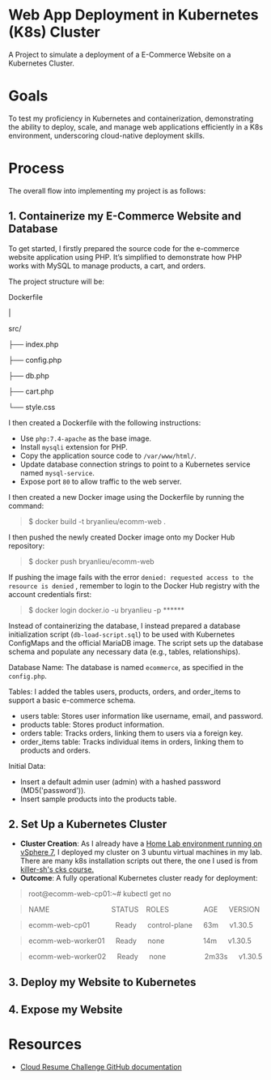 # Web App Deployment in Kubernetes (K8s) Cluster

A Project to simulate a deployment of a E-Commerce Website on a Kubernetes Cluster.

# Goals

To test my proficiency in Kubernetes and containerization, demonstrating the ability to deploy, scale, and manage web applications efficiently in a K8s environment, underscoring cloud-native deployment skills.

#  Process

The overall flow into implementing my project is as follows:

## 1. Containerize my E-Commerce Website and Database

To get started, I firstly prepared the source code for the e-commerce website application using PHP. It’s simplified to demonstrate how PHP works with MySQL to manage products, a cart, and orders.

The project structure will be:

Dockerfile

|

src/

├── index.php

├── config.php

├── db.php

├── cart.php

└── style.css

I then created a Dockerfile with the following instructions:
   - Use `php:7.4-apache` as the base image.
   - Install `mysqli` extension for PHP.
   - Copy the application source code to `/var/www/html/`.
   - Update database connection strings to point to a Kubernetes service named `mysql-service`.
   - Expose port `80` to allow traffic to the web server.

I then created a new Docker image using the Dockerfile by running the command:

> $ docker build -t bryanlieu/ecomm-web .

I then pushed the newly created Docker image onto my Docker Hub repository:

> $ docker push bryanlieu/ecomm-web

If pushing the image fails with the error `denied: requested access to the resource is denied` , remember to login to the Docker Hub registry with the account credentials first:

> $ docker login docker.io -u bryanlieu -p ******

Instead of containerizing the database, I instead prepared a database initialization script (`db-load-script.sql`) to be used with Kubernetes ConfigMaps and the official MariaDB image. The script sets up the database schema and populate any necessary data (e.g., tables, relationships).

Database Name: The database is named `ecommerce`, as specified in the `config.php`.

Tables: I added the tables users, products, orders, and order_items to support a basic e-commerce schema.
- users table: Stores user information like username, email, and password.
- products table: Stores product information.
- orders table: Tracks orders, linking them to users via a foreign key.
- order_items table: Tracks individual items in orders, linking them to products and orders.

Initial Data:
- Insert a default admin user (admin) with a hashed password (MD5('password')).
- Insert sample products into the products table.

## 2. Set Up a Kubernetes Cluster

- **Cluster Creation**: As I already have a [Home Lab environment running on vSphere 7](https://github.com/Bryan-LJX/homelab), I deployed my cluster on 3 ubuntu virtual machines in my lab. There are many k8s installation scripts out there, the one I used is from [killer-sh's cks course.](https://github.com/killer-sh/cks-course-environment/tree/master/cluster-setup/latest)
- **Outcome**: A fully operational Kubernetes cluster ready for deployment:

> root@ecomm-web-cp01:~# kubectl get no

> NAME &emsp; &emsp; &emsp; &emsp; &emsp; &emsp; &ensp; STATUS &ensp; ROLES &emsp; &emsp; &emsp; &ensp; AGE &emsp; VERSION

> ecomm-web-cp01    &emsp; &emsp; &ensp;   Ready  &emsp;  control-plane  &emsp; 63m  &emsp;   v1.30.5

> ecomm-web-worker01 &emsp;   Ready &emsp;   none &emsp; &emsp; &emsp; &ensp;  &nbsp;      14m  &emsp;   v1.30.5

> ecomm-web-worker02  &emsp; Ready  &emsp;  none    &emsp; &emsp; &emsp; &ensp;  &nbsp;     2m33s &emsp;  v1.30.5


## 3. Deploy my Website to Kubernetes

## 4. Expose my Website


# Resources

- [Cloud Resume Challenge GitHub documentation](https://github.com/cloudresumechallenge/projects/blob/main/projects/kubernetes/cloud-resume-challenge.md)
